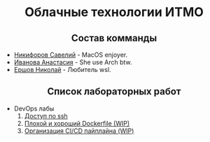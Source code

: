 <h1 align="center"> Облачные технологии ИТМО </h>



<h2 align="center"> Состав комманды </h2>

- [Никифоров Савелий](https://t.me/waswel) - MacOS enjoyer.
- [Иванова Анастасия](https://t.me/Crevetka960) - She use Arch btw.
- [Ершов Николай](https://t.me/kropacek) - Любитель wsl.

 <h2 align="center"> Список лабораторных работ </h2>

* DevOps лабы
    1. [Доступ по ssh](https://github.com/NikiforovSaveliy/DevOps-ITMO/tree/main/DevOps-1)
    2. [Плохой и хороший Dockerfile (WIP)](https://github.com/NikiforovSaveliy/DevOps-ITMO/tree/main/DevOps-2)
    3. [Организация CI/CD пайплайна (WIP)](https://github.com/NikiforovSaveliy/DevOps-ITMO/tree/main/DevOps-3)

 